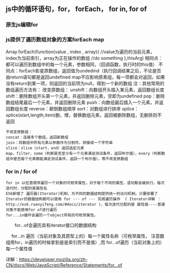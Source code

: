 ## js中的循环语句，for， forEach， for in, for of
### 原生js编辑for
### js提供了遍历数组对象的方案forEach map
Array.forEach(function(value , index , array){ //value为遍历的当前元素，index为当前索引，array为正在操作的数组
  //do something
},thisArg)
相同点：都可以遍历到数组中的每一个元素，参数相同，（回调函数，执行时的this值）
不同点：forEach影星原数组，返回值为undedind（执行回调结果之后，不论是否由return语句都是返回undefined
        map不应影响原素组，每一项都会对返回，如果没有return到某一项，则返回的当前项为null，得到一个新的数组
注：其他常用的数组遍历方法有：
    改变原数组：
        unshift：向数组开头插入某元素，返回数组长度
        shift：删除数组开头第一个元素，并返回删除元素，空即为undefined
        pop：删除数组结尾最后一个元素，并返回删除元素
        push：向数组最后插入一个元素，并返回数组长度
        reverse：颠倒数组顺序
        sort：对数组进行排序
        spilce：splice(start,length,item)删，增，替换数组元素，返回被删除数组，无删除则不返回

    不改变原数组：
    concat：连接多个数组，返回新数组
    join：将数组中所有元素以参数作为分割符，拼接成一个字符串
    slice：slice（start，end）返回选定元素
    map，filter，some（判断是否至少有一个元素满足测试条件，返回布尔值），every（判断数组中是否每个元素都能满足测试条件，返回一个布尔值），等不改变原数组
### for in / for of
    for in 以任意顺序遍历一个对象的可枚举属性，对于每个不同的属性，语句都会被执行，每次迭代时，分配的是属性名
    ES6新增了 遍历器(Iterator)机制，为不同的数据结构提供统一的访问机制。只要部署了Iterator的数据结构都可以使用 for ··· of ··· 完成遍历操作  ( Iterator详解 ：  http://es6.ruanyifeng.com/#docs/iterator )，每次迭代分配的是 属性值----普通对象不能使用for of进行遍历
    for...in循环会遍历一个object所有的可枚举属性。

　　for...of会遍历具有iterator接口的数据结构

　  for...in 遍历（当前对象及其原型上的）每一个属性名称（可枚举属性， 注意数组用for，in遍历的时候拿到是是索引而不是值）,而 for...of遍历（当前对象上的）每一个属性值


详解：https://developer.mozilla.org/zh-CN/docs/Web/JavaScript/Reference/Statements/for...of